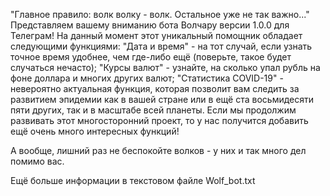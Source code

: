 "Главное правило: волк волку - волк. Остальное уже не так важно..."
    Представляем вашему вниманию бота Волчару версии 1.0.0 для Телеграм! На данный момент этот уникальный помощник обладает следующими функциями: "Дата и время" - на тот случай, если узнать точное время удобнее, чем где-либо ещё (поверьте, такое будет случаться нечасто); "Курсы валют" - узнайте, на сколько упал рубль на фоне доллара и многих других валют; "Статистика COVID-19" - невероятно актуальная функция, которая позволит вам следить за развитием эпидемии как в вашей стране или в ещё ста восьмидесяти пяти других, так и в масштабе всей планеты.
    Если мы продолжим развивать этот многосторонний проект, то у нас получится добавить ещё очень много интересных функций!

А вообще, лишний раз не беспокойте волков - у них и так много дел помимо вас.

Ещё больше информации в текстовом файле Wolf_bot.txt
